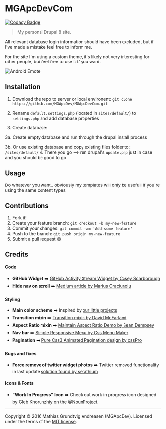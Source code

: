 # MGApcDevCom
[![Codacy Badge](https://api.codacy.com/project/badge/grade/39b094df1d514d6badd789488030568d)](https://www.codacy.com/app/mgapcdev/MGApcDevCom)

> My personal Drupal 8 site. 

All relevant database login information should have been excluded, but if I've made a mistake feel free to inform me.

For the site I'm using a custom theme, it's likely not very interesting for other people, but feel free to use it if you want.

![Android Emote](http://mgapcdev.com/giffy/droid-20.gif)

## Installation
1. Download the repo to server or local environent: `git clone https://github.com/MGApcDev/MGApcDevCom.git`

2. Rename `default.settings.php` (located in `sites/default/`) to `settings.php` and add database properties
3. Create database:

  3a. Create empty database and run through the drupal install process 
  
  3b. Or use existing database and copy existing files folder to: `/sites/default/`
4. There you go --> run drupal's `update.php` just in case and you should be good to go

## Usage
Do whatever you want.. obviously my templates will only be usefull if you're using the same content types

## Contributions
1. Fork it!
2. Create your feature branch: `git checkout -b my-new-feature`
3. Commit your changes: `git commit -am 'Add some feature'`
4. Push to the branch: `git push origin my-new-feature`
5. Submit a pull request :smile:

## Credits

#### Code
- **GitHub Widget** :arrow_right: [GitHub Activity Stream Widget by Casey Scarborough](https://github.com/caseyscarborough/github-activity)
- **Hide nav on scroll** :arrow_right: [Medium article by Marius Craciunoiu](https://medium.com/@mariusc23/hide-header-on-scroll-down-show-on-scroll-up-67bbaae9a78c#.x8e490sdf)

#### Styling
- **Main color scheme** :arrow_right: Inspired by [our little projects](http://ourlittleprojects.com/)
- **Transition mixin** :arrow_right: [Transition mixin by David McFarland](http://codepen.io/sawmac/pen/cayhK/)
- **Aspect Ratio mixin** :arrow_right: [Maintain Aspect Ratio Demo by Sean Dempsey](http://codepen.io/seanseansean/pen/NPwLxg)
- **Nav bar** :arrow_right: [Simple Responsive Menu by Css Menu Maker](http://cssmenumaker.com/menu/simple-responsive-menu)
- **Pagination** :arrow_right: [Pure Css3 Animated Pagination design by cssPro](http://codepen.io/lmacchiavelli/pen/KslLx)

#### Bugs and fixes
- **Force remove of twitter widget photos** :arrow_right: Twitter removed functionality in last update [solution found by serathium](https://twittercommunity.com/t/auto-expand-photos-always-on-for-embedded-timeline/62510/28)

#### Icons & Fonts
- **"Work In Progress" Icon** :arrow_right: Check out work in progress icon designed by Gleb Khorunzhiy on the [@NounProject](https://thenounproject.com/term/work-in-progress/42732).

---

Copyright &copy; 2016 Mathias Grundtvig Andreasen (MGApcDev). Licensed under the terms of the [MIT license](LICENSE.md).
